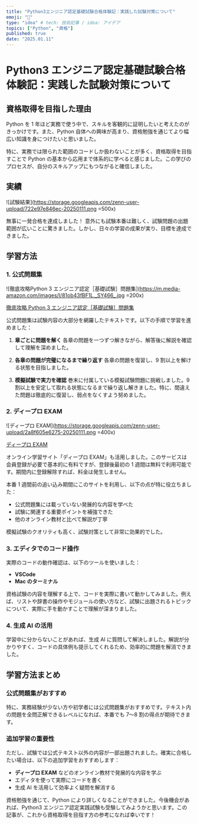 ```yaml
---
title: "Python3エンジニア認定基礎試験合格体験記：実践した試験対策について"
emoji: "🐍"
type: "idea" # tech: 技術記事 / idea: アイデア
topics: ["Python", "資格"]
published: true
date: "2025.01.11"
---
```


# Python3 エンジニア認定基礎試験合格体験記：実践した試験対策について

## 資格取得を目指した理由

Python を 1 年ほど実務で使う中で、スキルを客観的に証明したいと考えたのがきっかけです。また、Python 自体への興味が高まり、資格勉強を通じてより幅広い知識を身につけたいと思いました。

特に、実務では限られた範囲のコードしか扱わないことが多く、資格取得を目指すことで Python の基本から応用まで体系的に学べると感じました。この学びのプロセスが、自分のスキルアップにもつながると確信しました。

## 実績

![試験結果](https://storage.googleapis.com/zenn-user-upload/722e97e846ec-20250111.png =500x)

無事に一発合格を達成しました！
意外にも試験本番は難しく、試験問題の出題範囲が広いことに驚きました。しかし、日々の学習の成果が実り、目標を達成できました。

## 学習方法

### 1. 公式問題集

![徹底攻略Python 3 エンジニア認定［基礎試験］問題集](https://m.media-amazon.com/images/I/81ob43fBF1L._SY466_.jpg =200x)

[徹底攻略 Python 3 エンジニア認定［基礎試験］問題集](https://www.amazon.co.jp/%E5%BE%B9%E5%BA%95%E6%94%BB%E7%95%A5Python-3-%E3%82%A8%E3%83%B3%E3%82%B8%E3%83%8B%E3%82%A2%E8%AA%8D%E5%AE%9A%EF%BC%BB%E5%9F%BA%E7%A4%8E%E8%A9%A6%E9%A8%93%EF%BC%BD%E5%95%8F%E9%A1%8C%E9%9B%86-%E6%A0%AA%E5%BC%8F%E4%BC%9A%E7%A4%BE%E3%83%93%E3%83%BC%E3%83%97%E3%83%A9%E3%82%A6%E3%83%89/dp/4295016055?source=ps-sl-shoppingads-lpcontext&ref_=fplfs&ref_=fplfs&psc=1&smid=AN1VRQENFRJN5)

公式問題集は試験内容の大部分を網羅したテキストです。以下の手順で学習を進めました：

1. **章ごとに問題を解く**
   各章の問題を一つずつ解きながら、解答後に解説を確認して理解を深めました。

2. **各章の問題が完璧になるまで繰り返す**
   各章の問題を復習し、9 割以上を解ける状態を目指しました。

3. **模擬試験で実力を確認**
   巻末に付属している模擬試験問題に挑戦しました。9 割以上を安定して取れる状態になるまで繰り返し解きました。特に、間違えた問題は徹底的に復習し、弱点をなくすよう努めました。

### 2. ディープロ EXAM

![ディープロ EXAM](https://storage.googleapis.com/zenn-user-upload/2a8f605e6275-20250111.png =400x)

[ディープロ EXAM](https://diver.diveintocode.jp/dive_into_exam/lp)

オンライン学習サイト「ディープロ EXAM」も活用しました。このサービスは会員登録が必要で基本的に有料ですが、登録後最初の 1 週間は無料で利用可能です。期間内に登録解除すれば、料金は発生しません。

本番 1 週間前の追い込み期間にこのサイトを利用し、以下の点が特に役立ちました：

- 公式問題集には載っていない発展的な内容を学べた
- 試験に関連する重要ポイントを補強できた
- 他のオンライン教材と比べて解説が丁寧

模擬試験のクオリティも高く、試験対策として非常に効果的でした。

### 3. エディタでのコード操作

実際のコードの動作確認は、以下のツールを使いました：

- **VSCode**
- **Mac のターミナル**

資格試験の内容を理解する上で、コードを実際に書いて動かしてみました。例えば、リストや辞書の操作やモジュールの使い方など、試験に出題されるトピックについて、実際に手を動かすことで理解が深まりました。

### 4. 生成 AI の活用

学習中に分からないことがあれば、生成 AI に質問して解決しました。解説が分かりやすく、コードの具体例も提示してくれるため、効率的に問題を解消できました。

## 学習方法まとめ

### 公式問題集がおすすめ

特に、実務経験が少ない方や初学者には公式問題集がおすすめです。テキスト内の問題を全問正解できるレベルになれば、本番でも 7〜8 割の得点が期待できます。

### 追加学習の重要性

ただし、試験では公式テキスト以外の内容が一部出題されました。確実に合格したい場合は、以下の追加学習をおすすめします：

- **ディープロ EXAM** などのオンライン教材で発展的な内容を学ぶ
- エディタを使って実際にコードを書く
- 生成 AI を活用して効率よく疑問を解消する

資格勉強を通じて、Python により詳しくなることができました。今後機会があれば、Python3 エンジニア認定実践試験も受験してみようかと思います。この記事が、これから資格取得を目指す方の参考になれば幸いです！
